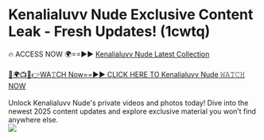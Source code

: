 # Kenalialuvv Nude Exclusive Content Leak - Fresh Updates! (1cwtq)

🔥 ACCESS NOW 🌍==►► <a href="https://tinyurl.com/yc657z5k" rel="nofollow">Kenalialuvv Nude Latest Collection</a>
<br><br>
[🔴🌍📺📱👉WA𝚃CH Now==►► CLICK HERE TO Kenalialuvv Nude 𝚆𝙰𝚃𝙲𝙷 NOW](https://tinyurl.com/yc657z5k)
<br><br>
Unlock Kenalialuvv Nude's private videos and photos today! Dive into the newest 2025 content updates and explore exclusive material you won’t find anywhere else.
<br>
<a href="https://tinyurl.com/yc657z5k" rel="nofollow" data-target="animated-image.originalLink"><img src="https://camo.githubusercontent.com/8a4f000d20f83aca3bf7ec5f350d767afa0574a8a352519fd8cfa583a6f93a33/68747470733a2f2f692e696d6775722e636f6d2f644a486b345a712e676966" data-canonical-src="https://i.imgur.com/dJHk4Zq.gif" style="max-width: 100%; display: inline-block;" data-target="animated-image.originalImage"></a>
<br>
